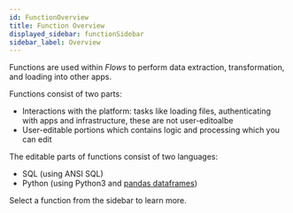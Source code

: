 ```yaml
---
id: FunctionOverview
title: Function Overview
displayed_sidebar: functionSidebar
sidebar_label: Overview
---
```


Functions are used within _Flows_ to perform data extraction, transformation, and loading into other apps.

Functions consist of two parts:

- Interactions with the platform: tasks like loading files, authenticating with apps and infrastructure, these are not user-editoalbe
- User-editable portions which contains logic and processing which you can edit

The editable parts of functions consist of two languages:
- SQL (using ANSI SQL)
- Python (using Python3 and [pandas dataframes](https://pandas.pydata.org/docs/reference/api/pandas.DataFrame.html))


Select a function from the sidebar to learn more.